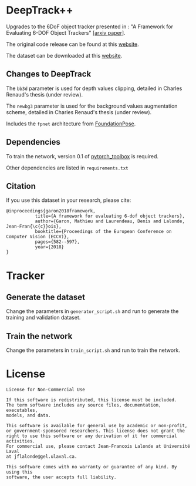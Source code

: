 # DeepTrack++

Upgrades to the 6DoF object tracker presented in : "A Framework for Evaluating 6-DOF Object Trackers" [\[arxiv paper\]](https://arxiv.org/abs/1803.10075).

The original code release can be found at this [website](https://github.com/lvsn/6DOF_tracking_evaluation).

The dataset can be downloaded at this [website](http://vision.gel.ulaval.ca/~jflalonde/publications/projects/6dofObjectTracking/index.html).

## Changes to DeepTrack

The ``bb3d`` parameter is used for depth values clipping, detailed in Charles Renaud's thesis (under review).

The ``newbg3`` parameter is used for the background values augmentation scheme, detailed in Charles Renaud's thesis (under review).

Includes the `fpnet` architecture from [FoundationPose](https://github.com/NVlabs/FoundationPose).

## Dependencies
To train the network, version 0.1 of [pytorch_toolbox](https://github.com/MathGaron/pytorch_toolbox/tree/v0.1) is required.

Other dependencies are listed in `requirements.txt`

## Citation

If you use this dataset in your research, please cite:
```
@inproceedings{garon2018framework,
	       title={A framework for evaluating 6-dof object trackers},
	       author={Garon, Mathieu and Laurendeau, Denis and Lalonde, Jean-Fran{\c{c}}ois},
	       booktitle={Proceedings of the European Conference on Computer Vision (ECCV)},
	       pages={582--597},
	       year={2018}
}
```

# Tracker
## Generate the dataset
Change the parameters in ``generator_script.sh`` and run to generate the training and validation dataset.

## Train the network
Change the parameters in ``train_script.sh`` and run to train the network.

# License

```
License for Non-Commercial Use

If this software is redistributed, this license must be included.
The term software includes any source files, documentation, executables,
models, and data.

This software is available for general use by academic or non-profit,
or government-sponsored researchers. This license does not grant the
right to use this software or any derivation of it for commercial activities.
For commercial use, please contact Jean-Francois Lalonde at Université Laval
at jflalonde@gel.ulaval.ca.

This software comes with no warranty or guarantee of any kind. By using this
software, the user accepts full liability.
```